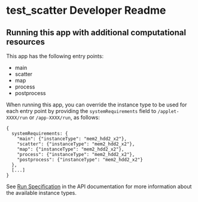 # test_scatter Developer Readme

<!--
TODO: Please edit this Readme.developer.md file to include information
for developers or advanced users, for example:

* Information about app internals and implementation details
* How to report bugs or contribute to development
-->

## Running this app with additional computational resources

This app has the following entry points:

* main
* scatter
* map
* process
* postprocess

When running this app, you can override the instance type to be used for each
entry point by providing the ``systemRequirements`` field to
```/applet-XXXX/run``` or ```/app-XXXX/run```, as follows:

    {
      systemRequirements: {
        "main": {"instanceType": "mem2_hdd2_x2"},
        "scatter": {"instanceType": "mem2_hdd2_x2"},
        "map": {"instanceType": "mem2_hdd2_x2"},
        "process": {"instanceType": "mem2_hdd2_x2"},
        "postprocess": {"instanceType": "mem2_hdd2_x2"}
      },
      [...]
    }

See <a
href="https://documentation.dnanexus.com/developer/api/running-analyses/io-and-run-specifications#run-specification">Run
Specification</a> in the API documentation for more information about the
available instance types.
